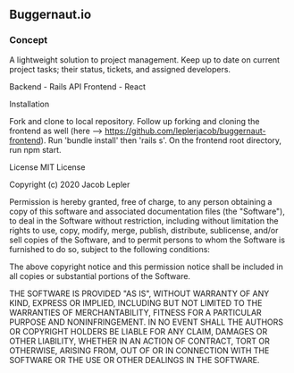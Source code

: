 ## Buggernaut.io

### Concept

A lightweight solution to project management. Keep up to date on current project tasks; their status, tickets, and assigned developers.

Backend - Rails API
Frontend - React

Installation

Fork and clone to local repository. Follow up forking and cloning the frontend as well (here --> https://github.com/leplerjacob/buggernaut-frontend). Run 'bundle install' then 'rails s'. On the frontend root directory, run npm start.

License MIT License

Copyright (c) 2020 Jacob Lepler

Permission is hereby granted, free of charge, to any person obtaining a copy of this software and associated documentation files (the "Software"), to deal in the Software without restriction, including without limitation the rights to use, copy, modify, merge, publish, distribute, sublicense, and/or sell copies of the Software, and to permit persons to whom the Software is furnished to do so, subject to the following conditions:

The above copyright notice and this permission notice shall be included in all copies or substantial portions of the Software.

THE SOFTWARE IS PROVIDED "AS IS", WITHOUT WARRANTY OF ANY KIND, EXPRESS OR IMPLIED, INCLUDING BUT NOT LIMITED TO THE WARRANTIES OF MERCHANTABILITY, FITNESS FOR A PARTICULAR PURPOSE AND NONINFRINGEMENT. IN NO EVENT SHALL THE AUTHORS OR COPYRIGHT HOLDERS BE LIABLE FOR ANY CLAIM, DAMAGES OR OTHER LIABILITY, WHETHER IN AN ACTION OF CONTRACT, TORT OR OTHERWISE, ARISING FROM, OUT OF OR IN CONNECTION WITH THE SOFTWARE OR THE USE OR OTHER DEALINGS IN THE SOFTWARE.
